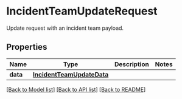 # IncidentTeamUpdateRequest

Update request with an incident team payload.
## Properties
Name | Type | Description | Notes
------------ | ------------- | ------------- | -------------
**data** | [**IncidentTeamUpdateData**](IncidentTeamUpdateData.md) |  | 

[[Back to Model list]](README.md#documentation-for-models) [[Back to API list]](README.md#documentation-for-api-endpoints) [[Back to README]](README.md)



